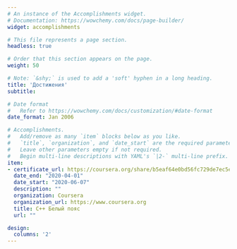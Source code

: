 ```yaml
---
# An instance of the Accomplishments widget.
# Documentation: https://wowchemy.com/docs/page-builder/
widget: accomplishments

# This file represents a page section.
headless: true

# Order that this section appears on the page.
weight: 50

# Note: `&shy;` is used to add a 'soft' hyphen in a long heading.
title: 'Достижения'
subtitle:

# Date format
#   Refer to https://wowchemy.com/docs/customization/#date-format
date_format: Jan 2006

# Accomplishments.
#   Add/remove as many `item` blocks below as you like.
#   `title`, `organization`, and `date_start` are the required parameters.
#   Leave other parameters empty if not required.
#   Begin multi-line descriptions with YAML's `|2-` multi-line prefix.
item:
- certificate_url: https://coursera.org/share/b5eaf64e0bd56fc729de7ec5e356ec28
  date_end: "2020-04-01"
  date_start: "2020-06-07"
  description: ""
  organization: Coursera
  organization_url: https://www.coursera.org
  title: С++ Белый пояс
  url: ""

design:
  columns: '2' 
---
```

